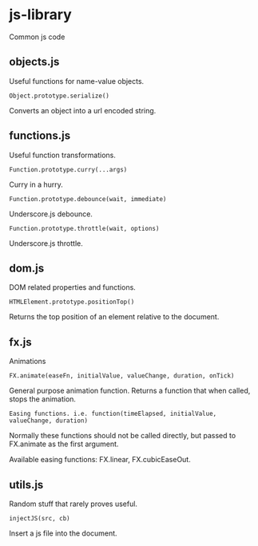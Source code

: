 # js-library

Common js code

## objects.js

Useful functions for name-value objects.

`Object.prototype.serialize()`

Converts an object into a url encoded string.

## functions.js

Useful function transformations.

`Function.prototype.curry(...args)`

Curry in a hurry.

`Function.prototype.debounce(wait, immediate)`

Underscore.js debounce.

`Function.prototype.throttle(wait, options)`

Underscore.js throttle.

## dom.js

DOM related properties and functions.

`HTMLElement.prototype.positionTop()`

Returns the top position of an element relative to the document.

## fx.js

Animations

`FX.animate(easeFn, initialValue, valueChange, duration, onTick)`

General purpose animation function. Returns a function that when called, stops the animation.

`Easing functions. i.e. function(timeElapsed, initialValue, valueChange, duration)`

Normally these functions should not be called directly, but passed to FX.animate as the first argument.

Available easing functions: FX.linear, FX.cubicEaseOut.

## utils.js

Random stuff that rarely proves useful.

`injectJS(src, cb)`

Insert a js file into the document.
